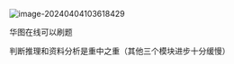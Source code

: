 ![image-20240404103618429](F:\Typora导出文件\考公资料\assets\image-20240404103618429.png)



华图在线可以刷题

判断推理和资料分析是重中之重（其他三个模块进步十分缓慢）